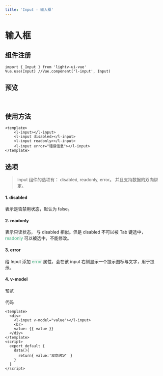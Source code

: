 ```yaml
---
title: 'Input - 输入框'
---
```

# 输入框

## 组件注册
```vue
import { Input } from 'lightv-ui-vue'
Vue.use(Input) //Vue.component('l-input', Input)
```

## 预览
&nbsp;
<ClientOnly>
  <input-demo></input-demo>
</ClientOnly>

## 使用方法
```vue
<template>
    <l-input></l-input>
    <l-input disabled></l-input>
    <l-input readonly></l-input>
    <l-input error="错误信息"></l-input>
</template>
```

## 选项
> Input 组件的选项有： disabled, readonly, error。 并且支持数据的双向绑定。  
#### 1. disabled
表示是否禁用状态，默认为 false。
#### 2. readonly
表示只读状态， 与 disabled 相似。但是 disabled 不可以被 Tab 键选中，<span style='color:#3eaf7c;background-color:#F8F8F8'>readonly</span> 可以被选中，不能修改。
#### 3. error
给 Input 添加 <span style='color:#3eaf7c;background-color:#F8F8F8'>error</span> 属性，会在该 input 右侧显示一个提示图标与文字，用于提示。
#### 4. v-model  
预览  
<ClientOnly>
  <v-model-demo></v-model-demo>  
</ClientOnly>
代码
```vue
<template>
  <div>
    <l-input v-model="value"></l-input>
    <br>
    value: {{ value }}
  </div>
</template>
<script>
  export default {
    data(){
      return{ value:'双向绑定' }
    }
  }
</script>
```



